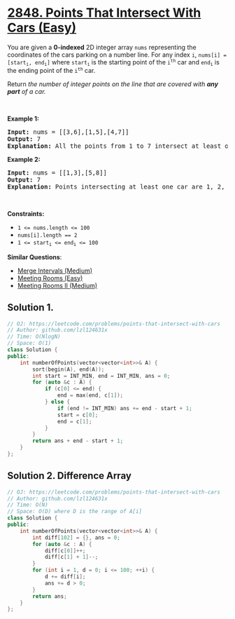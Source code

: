 # [2848. Points That Intersect With Cars (Easy)](https://leetcode.com/problems/points-that-intersect-with-cars)

<p>You are given a <strong>0-indexed</strong> 2D integer array <code>nums</code> representing the coordinates of the cars parking on a number line. For any index <code>i</code>, <code>nums[i] = [start<sub>i</sub>, end<sub>i</sub>]</code> where <code>start<sub>i</sub></code> is the starting point of the <code>i<sup>th</sup></code> car and <code>end<sub>i</sub></code> is the ending point of the <code>i<sup>th</sup></code> car.</p>
<p>Return <em>the number of integer points on the line that are covered with <strong>any part</strong> of a car.</em></p>
<p>&nbsp;</p>
<p><strong class="example">Example 1:</strong></p>
<pre><strong>Input:</strong> nums = [[3,6],[1,5],[4,7]]
<strong>Output:</strong> 7
<strong>Explanation:</strong> All the points from 1 to 7 intersect at least one car, therefore the answer would be 7.
</pre>
<p><strong class="example">Example 2:</strong></p>
<pre><strong>Input:</strong> nums = [[1,3],[5,8]]
<strong>Output:</strong> 7
<strong>Explanation:</strong> Points intersecting at least one car are 1, 2, 3, 5, 6, 7, 8. There are a total of 7 points, therefore the answer would be 7.
</pre>
<p>&nbsp;</p>
<p><strong>Constraints:</strong></p>
<ul>
	<li><code>1 &lt;= nums.length &lt;= 100</code></li>
	<li><code>nums[i].length == 2</code></li>
	<li><code><font face="monospace">1 &lt;= start<sub>i</sub>&nbsp;&lt;= end<sub>i</sub>&nbsp;&lt;= 100</font></code></li>
</ul>

**Similar Questions**:
* [Merge Intervals (Medium)](https://leetcode.com/problems/merge-intervals/)
* [Meeting Rooms (Easy)](https://leetcode.com/problems/meeting-rooms/)
* [Meeting Rooms II (Medium)](https://leetcode.com/problems/meeting-rooms-ii/)

## Solution 1.

```cpp
// OJ: https://leetcode.com/problems/points-that-intersect-with-cars
// Author: github.com/lzl124631x
// Time: O(NlogN)
// Space: O(1)
class Solution {
public:
    int numberOfPoints(vector<vector<int>>& A) {
        sort(begin(A), end(A));
        int start = INT_MIN, end = INT_MIN, ans = 0;
        for (auto &c : A) {
            if (c[0] <= end) {
                end = max(end, c[1]);
            } else {
                if (end != INT_MIN) ans += end - start + 1;
                start = c[0];
                end = c[1];
            }
        }
        return ans + end - start + 1;
    }
};
```

## Solution 2. Difference Array

```cpp
// OJ: https://leetcode.com/problems/points-that-intersect-with-cars
// Author: github.com/lzl124631x
// Time: O(N)
// Space: O(D) where D is the range of A[i]
class Solution {
public:
    int numberOfPoints(vector<vector<int>>& A) {
        int diff[102] = {}, ans = 0;
        for (auto &c : A) {
            diff[c[0]]++;
            diff[c[1] + 1]--;
        }
        for (int i = 1, d = 0; i <= 100; ++i) {
            d += diff[i];
            ans += d > 0;
        }
        return ans;
    }
};
```